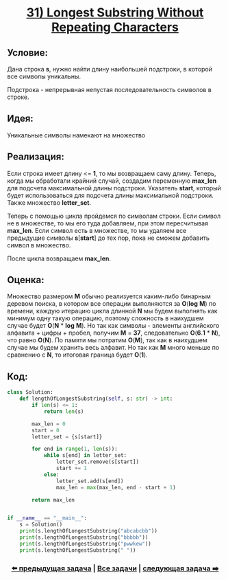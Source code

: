 <div align='center'>
<h1><a href='https://leetcode.com/problems/longest-substring-without-repeating-characters/description/'><strong>31) Longest Substring Without Repeating Characters</strong></a></h1>
</div>

## **Условие:**

Дана строка **s**, нужно найти длину наибольшей подстроки, в которой все символы уникальны.

Подстрока - непрерывная непустая последовательность символов в строке.

## **Идея:**

Уникальные символы намекают на множество

## **Реализация:**

Если строка имеет длину <= **1**, то мы возвращаем саму длину. Теперь, когда мы обработали крайний случай, создадим переменную **max_len** для подсчета максимальной длины подстроки. Указатель **start**, который будет использоваться для подсчета длины максимальной подстроки. Также множество **letter_set**.

Теперь с помощью цикла пройдемся по символам строки. Если символ не в множестве, то мы его туда добавляем, при этом пересчитывая **max_len**. Если символ есть в множестве, то мы удаляем все предыдущие символы **s**[**start**] до тех пор, пока не сможем добавить символ в множество.

После цикла возвращаем **max_len**.



## **Оценка:**

Множество размером **M** обычно реализуется каким-либо бинарным деревом поиска, в котором все операции выполняются за **O**(**log** **M**) по времени, каждую итерацию цикла длинной **N** мы будем выполнять как минимум одну такую операцию, поэтому сложность в наихудшем случае будет **O**(**N** * **log** **M**). Но так как символы - элементы английского алфавита + цифры + пробел, получим **M** = **37**, следовательно **O**(**6**.**1** * **N**), что равно **O**(**N**). По памяти мы потратим **O**(**M**), так как в наихудшем случае мы будем хранить весь алфавит. Но так как **M** много меньше по сравнению с **N**, то итоговая граница будет **O**(**1**).

## Код:
```python
class Solution:
    def lengthOfLongestSubstring(self, s: str) -> int:
        if len(s) <= 1:
            return len(s)

        max_len = 0
        start = 0
        letter_set = {s[start]}

        for end in range(1, len(s)):
            while s[end] in letter_set:
                letter_set.remove(s[start])
                start += 1
            else:
                letter_set.add(s[end])
                max_len = max(max_len, end - start + 1)

        return max_len


if __name__ == "__main__":
    s = Solution()
    print(s.lengthOfLongestSubstring("abcabcbb"))
    print(s.lengthOfLongestSubstring("bbbbb"))
    print(s.lengthOfLongestSubstring("pwwkew"))
    print(s.lengthOfLongestSubstring(" "))

```

<div align='center'><h3><a href='https://github.com/TAskMAster339/PythonAlgorithms/tree/main/30.Minimum%20Size%20Subarray%20Sum'>⬅️ предыдущая задача</a>&nbsp;|&nbsp;<a href='https://github.com/TAskMAster339/PythonAlgorithms/tree/main/README.md'>Все задачи</a>&nbsp;|&nbsp;<a href='https://github.com/TAskMAster339/PythonAlgorithms/tree/main/32.Substring%20with%20Concatenation%20of%20All%20Words'>следующая задача ➡️</a></h3></div>